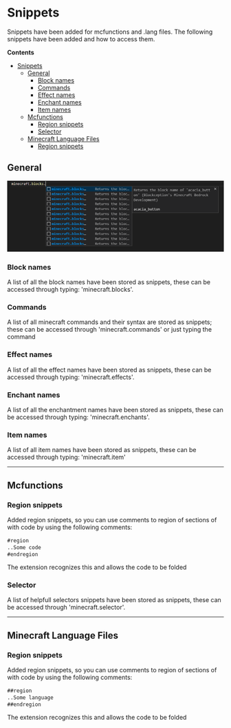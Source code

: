 # Snippets
Snippets have been added for mcfunctions and .lang files.
The following snippets have been added and how to access them.

**Contents**
- [Snippets](#snippets)
  - [General](#general)
    - [Block names](#block-names)
    - [Commands](#commands)
    - [Effect names](#effect-names)
    - [Enchant names](#enchant-names)
    - [Item names](#item-names)
  - [Mcfunctions](#mcfunctions)
    - [Region snippets](#region-snippets)
    - [Selector](#selector)
  - [Minecraft Language Files](#minecraft-language-files)
    - [Region snippets](#region-snippets-1)



## General

![image](resources/snippets_mcfunctions.png)

### Block names

A list of all the block names have been stored as snippets, these can be accessed through typing: 'minecraft.blocks'.

### Commands

A list of all minecraft commands and their syntax are stored as snippets; these can be accessed through 'minecraft.commands' or just typing the command

### Effect names

A list of all the effect names have been stored as snippets, these can be accessed through typing: 'minecraft.effects'.

### Enchant names

A list of all the enchantment names have been stored as snippets, these can be accessed through typing: 'minecraft.enchants'.

### Item names

A list of all item names have been stored as snippets, these can be accessed through typing: 'minecraft.item'

---
## Mcfunctions

### Region snippets
Added region snippets, so you can use comments to region of sections of with code by using the following comments:

```Csharp
#region
..Some code
#endregion
```

The extension recognizes this and allows the code to be folded

### Selector

A list of helpfull selectors snippets have been stored as snippets, these can be accessed through 'minecraft.selector'.

---
## Minecraft Language Files

### Region snippets
Added region snippets, so you can use comments to region of sections of with code by using the following comments:

```Csharp
##region
..Some language
##endregion
```

The extension recognizes this and allows the code to be folded